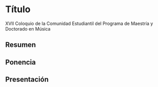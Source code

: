 
# Título 

XVII Coloquio de la Comunidad Estudiantil del Programa de Maestría y Doctorado en Música

## Resumen

## Ponencia

## Presentación

